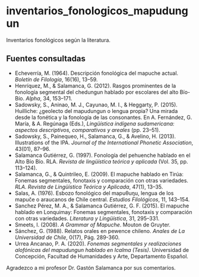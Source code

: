 # inventarios_fonologicos_mapudungun
Inventarios fonológicos según la literatura.

## Fuentes consultadas

* Echeverría, M. (1964). Descripción fonológica del mapuche actual. _Boletín de Filología_, 16(16), 13–59.
* Henríquez, M., & Salamanca, G. (2012). Rasgos prominentes de la fonología segmental del chedungun hablado por escolares del alto Bío-Bío. _Alpha_, 34, 153–171.
* Sadowsky, S., Aninao, M. J., Cayunao, M. I., & Heggarty, P. (2015). Huilliche: ¿geolecto del mapudungun o lengua propia? Una mirada desde la fonética y la fonología de las consonantes. En A. Fernández, G. María, & A. Regúnaga (Eds.), _Lingüística indígena sudamericana: aspectos descriptivos, comparativos y areales_ (pp. 23–51).
* Sadowsky, S., Painequeo, H., Salamanca, G., & Avelino, H. (2013). Illustrations of the IPA. _Journal of the International Phonetic Association_, 43(01), 87–96.
* Salamanca Gutiérrez, G. (1997). Fonología del pehuenche hablado en el Alto Bío Bío. RLA. _Revista de lingüística teórica y aplicada_ (Vol. 35, pp. 113–124).
* Salamanca, G., & Quintrileo, E. (2009). El mapuche hablado en Tirúa: Fonemas segmentales, fonotaxis y comparación con otras variedades. _RLA. Revista de Lingüística Teórica y Aplicada_, 47(1), 13–35.
* Salas, A. (1976). Esbozo fonológico del mapuθuŋu, lengua de los mapuče o araucanos de Chile central. _Estudios Filológicos_, 11, 143–154.
* Sanchez Pérez, M. A., & Salamanca Gutiérrez, G. F. (2015). El mapuche hablado en Lonquimay: Fonemas segmentales, fonotaxis y comparación con otras variedades. _Literatura y Lingüística_, 31, 295–331.
* Smeets, I. (2008). _A Grammar of Mapuche_. Mouton de Gruyter.
* Sánchez, G. (1988). Relatos orales en pewence chileno. _Anales de La Universidad de Chile_, 0(17), Pág. 289-360.
* Urrea Ancanao, P. A. (2020). _Fonemas segmentales y realizaciones alofónicas del mapudungun hablado en Icalma (Tesis)_. Universidad de Concepción, Facultad de Humanidades y Arte, Departamento Español.

Agradezco a mi profesor Dr. Gastón Salamanca por sus comentarios.
